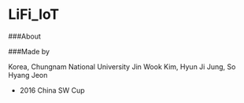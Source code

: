 # LiFi_IoT

###About



###Made by

Korea, Chungnam National University
Jin Wook Kim, Hyun Ji Jung, So Hyang Jeon 
- 2016 China SW Cup
